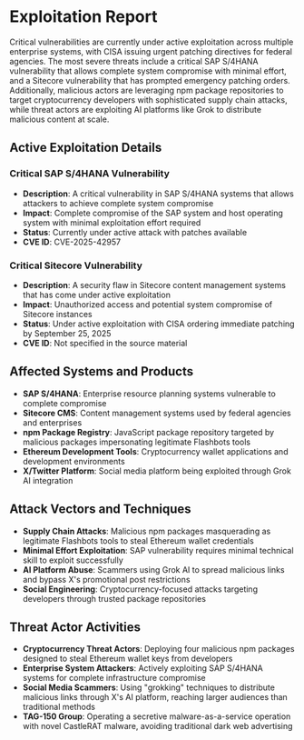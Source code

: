 # Exploitation Report

Critical vulnerabilities are currently under active exploitation across multiple enterprise systems, with CISA issuing urgent patching directives for federal agencies. The most severe threats include a critical SAP S/4HANA vulnerability that allows complete system compromise with minimal effort, and a Sitecore vulnerability that has prompted emergency patching orders. Additionally, malicious actors are leveraging npm package repositories to target cryptocurrency developers with sophisticated supply chain attacks, while threat actors are exploiting AI platforms like Grok to distribute malicious content at scale.

## Active Exploitation Details

### Critical SAP S/4HANA Vulnerability
- **Description**: A critical vulnerability in SAP S/4HANA systems that allows attackers to achieve complete system compromise
- **Impact**: Complete compromise of the SAP system and host operating system with minimal exploitation effort required
- **Status**: Currently under active attack with patches available
- **CVE ID**: CVE-2025-42957

### Critical Sitecore Vulnerability
- **Description**: A security flaw in Sitecore content management systems that has come under active exploitation
- **Impact**: Unauthorized access and potential system compromise of Sitecore instances
- **Status**: Under active exploitation with CISA ordering immediate patching by September 25, 2025
- **CVE ID**: Not specified in the source material

## Affected Systems and Products

- **SAP S/4HANA**: Enterprise resource planning systems vulnerable to complete compromise
- **Sitecore CMS**: Content management systems used by federal agencies and enterprises
- **npm Package Registry**: JavaScript package repository targeted by malicious packages impersonating legitimate Flashbots tools
- **Ethereum Development Tools**: Cryptocurrency wallet applications and development environments
- **X/Twitter Platform**: Social media platform being exploited through Grok AI integration

## Attack Vectors and Techniques

- **Supply Chain Attacks**: Malicious npm packages masquerading as legitimate Flashbots tools to steal Ethereum wallet credentials
- **Minimal Effort Exploitation**: SAP vulnerability requires minimal technical skill to exploit successfully
- **AI Platform Abuse**: Scammers using Grok AI to spread malicious links and bypass X's promotional post restrictions
- **Social Engineering**: Cryptocurrency-focused attacks targeting developers through trusted package repositories

## Threat Actor Activities

- **Cryptocurrency Threat Actors**: Deploying four malicious npm packages designed to steal Ethereum wallet keys from developers
- **Enterprise System Attackers**: Actively exploiting SAP S/4HANA systems for complete infrastructure compromise
- **Social Media Scammers**: Using "grokking" techniques to distribute malicious links through X's AI platform, reaching larger audiences than traditional methods
- **TAG-150 Group**: Operating a secretive malware-as-a-service operation with novel CastleRAT malware, avoiding traditional dark web advertising